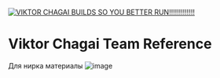 [![VIKTOR CHAGAI BUILDS SO YOU BETTER RUN!!!!!!!!!!!!!](https://github.com/yungBaSe/ViktorChagai/actions/workflows/github.yml/badge.svg)](https://github.com/yungBaSe/ViktorChagai/actions/workflows/github.yml)
# Viktor Chagai Team Reference
Для нирка материалы
![image](https://github.com/user-attachments/assets/1a4591f0-0869-4f21-b196-34a5d1c4a3f5)

